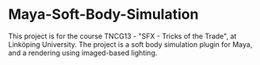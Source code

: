 # Maya-Soft-Body-Simulation
This project is for the course TNCG13 - "SFX - Tricks of the Trade", at Linköping University. The project is a soft body simulation plugin for Maya, and a rendering using imaged-based lighting.
